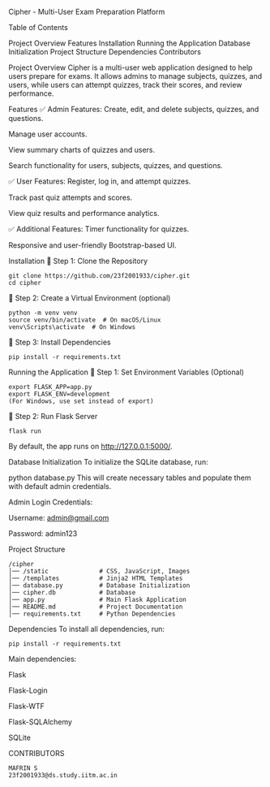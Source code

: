 Cipher - Multi-User Exam Preparation Platform

Table of Contents

Project Overview
Features
Installation
Running the Application
Database Initialization
Project Structure
Dependencies
Contributors

Project Overview
Cipher is a multi-user web application designed to help users prepare for exams. It allows admins to manage subjects, quizzes, and users, while users can attempt quizzes, track their scores, and review performance.

Features
✅ Admin Features:
Create, edit, and delete subjects, quizzes, and questions.

Manage user accounts.

View summary charts of quizzes and users.

Search functionality for users, subjects, quizzes, and questions.

✅ User Features:
Register, log in, and attempt quizzes.

Track past quiz attempts and scores.

View quiz results and performance analytics.

✅ Additional Features:
Timer functionality for quizzes.

Responsive and user-friendly Bootstrap-based UI.

Installation
🔹 Step 1: Clone the Repository
```
git clone https://github.com/23f2001933/cipher.git
cd cipher
```
🔹 Step 2: Create a Virtual Environment (optional)
```
python -m venv venv
source venv/bin/activate  # On macOS/Linux
venv\Scripts\activate  # On Windows
```
🔹 Step 3: Install Dependencies
```
pip install -r requirements.txt
```
Running the Application
🔹 Step 1: Set Environment Variables (Optional)
```
export FLASK_APP=app.py
export FLASK_ENV=development
(For Windows, use set instead of export)
```
🔹 Step 2: Run Flask Server
```
flask run
```
By default, the app runs on http://127.0.0.1:5000/.

Database Initialization
To initialize the SQLite database, run:

python database.py
This will create necessary tables and populate them with default admin credentials.

Admin Login Credentials:

Username: admin@gmail.com

Password: admin123

Project Structure
```
/cipher
│── /static              # CSS, JavaScript, Images
│── /templates           # Jinja2 HTML Templates
│── database.py          # Database Initialization
│── cipher.db            # Database 
│── app.py               # Main Flask Application
│── README.md            # Project Documentation
│── requirements.txt     # Python Dependencies
```
Dependencies
To install all dependencies, run:
```
pip install -r requirements.txt
```

Main dependencies:

Flask

Flask-Login

Flask-WTF

Flask-SQLAlchemy

SQLite


CONTRIBUTORS
```
MAFRIN S
23f2001933@ds.study.iitm.ac.in
```
